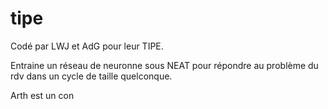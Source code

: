 # tipe

Codé par LWJ et AdG pour leur TIPE.

Entraine un réseau de neuronne sous NEAT pour répondre au problème du rdv dans un cycle de taille quelconque.

Arth est un con

